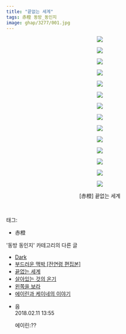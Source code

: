 ```yaml
---
title: "끝없는 세계"
tags: 赤橙 동방_동인지
image: ghap/3277/001.jpg
---
```

<div class="article">
<p style="text-align: center; clear: none; float: none;"><img src="{{ site.nasurl }}/ghap/3277/001.jpg"/></p>
<p style="text-align: center; clear: none; float: none;"><img src="{{ site.nasurl }}/ghap/3277/002.jpg"/></p>
<p style="text-align: center; clear: none; float: none;"><img src="{{ site.nasurl }}/ghap/3277/003.jpg"/></p>
<p style="text-align: center; clear: none; float: none;"><img src="{{ site.nasurl }}/ghap/3277/004.jpg"/></p>
<p style="text-align: center; clear: none; float: none;"><img src="{{ site.nasurl }}/ghap/3277/005.jpg"/></p>
<p style="text-align: center; clear: none; float: none;"><img src="{{ site.nasurl }}/ghap/3277/006.jpg"/></p>
<p style="text-align: center; clear: none; float: none;"><img src="{{ site.nasurl }}/ghap/3277/007.jpg"/></p>
<p style="text-align: center; clear: none; float: none;"><img src="{{ site.nasurl }}/ghap/3277/008.jpg"/></p>
<p style="text-align: center; clear: none; float: none;"><img src="{{ site.nasurl }}/ghap/3277/009.jpg"/></p>
<p style="text-align: center; clear: none; float: none;"><img src="{{ site.nasurl }}/ghap/3277/010.jpg"/></p>
<p style="text-align: center; clear: none; float: none;"><img src="{{ site.nasurl }}/ghap/3277/011.jpg"/></p>
<p style="text-align: center; clear: none; float: none;"><img src="{{ site.nasurl }}/ghap/3277/012.jpg"/></p>
<p style="text-align: center; clear: none; float: none;"><img src="{{ site.nasurl }}/ghap/3277/013.jpg"/></p>
<p style="text-align: center; clear: none; float: none;"><img src="{{ site.nasurl }}/ghap/3277/014.jpg"/></p>
<p style="text-align: center; clear: none; float: none;">[赤橙] 끝없는 세계</p>
<p><br/></p>
</div><div class="tagTrail">
<p>태그: </p>
<ul>
<li>赤橙</li>
</ul>
</div><div class="another">
<p>'동방 동인지' 카테고리의 다른 글</p>
<ul>
<li><a href="/2017-05-23-ghap_3280">Dark</a></li>
<li><a href="/2017-05-23-ghap_3278">부드러운 맥박 [전연령 편집본]</a></li>
<li><a href="/2017-05-23-ghap_3277">끝없는 세계</a></li>
<li><a href="/2017-05-23-ghap_3276">살아있는 것의 온기</a></li>
<li><a href="/2017-05-23-ghap_3274">왼쪽을 보라</a></li>
<li><a href="/2017-05-20-ghap_3268">에이린과 케이네의 이야기</a></li>
</ul>
</div><div class="cb_module cb_fluid">
<div class="cb_wrt cb_profile">
<div class="comment">
<ul>
<li class="cb_thumb_off" id="comment15197340">
<div class="cb_comment_area">
<div class="cb_info_area">
<div class="cb_section">
<span class="cb_nick_name">음</span>
</div>
<div class="cb_section">
<span class="cb_date">2018.02.11 13:55 </span>
</div>
</div>
<div class="cb_dsc_comment">
<p class="cb_dsc">
											에이린:??
										</p>
</div>
</div></li>
</ul>
</div>
</div><!-- commentList close -->
</div>